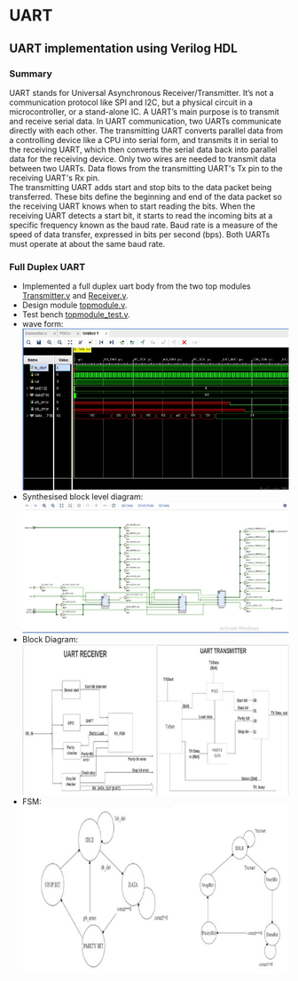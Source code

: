 # UART
## **UART implementation using Verilog HDL**

### Summary

UART stands for Universal Asynchronous Receiver/Transmitter. It’s not a communication protocol like SPI and I2C, but a physical circuit in a microcontroller, or a stand-alone IC. A UART’s main purpose is to transmit and receive serial data. In UART communication, two UARTs communicate directly with each other. The transmitting UART converts parallel data from a controlling device like a CPU into serial form, and transmits it in serial to the receiving UART, which then converts the serial data back into parallel data for the receiving device. Only two wires are needed to transmit data between two UARTs. Data flows from the transmitting UART's Tx pin to the receiving UART's Rx pin.<br>The transmitting UART adds start and stop bits to the data packet being transferred. These bits define the beginning and end of the data packet so the receiving UART knows when to start reading the bits.
When the receiving UART detects a start bit, it starts to read the incoming bits at a specific frequency known as the baud rate. Baud rate is a measure of the speed of data transfer, expressed in bits per second (bps). Both UARTs must operate at about the same baud rate.

### Full Duplex UART
- Implemented a full duplex uart body from the two top modules [Transmitter.v](https://github.com/Praranya/UART_Protocol/blob/main/sources_1/new/transmitter.v) and [Receiver.v](https://github.com/Praranya/UART_Protocol/blob/main/sources_1/new/receiver.v).
- Design module [topmodule.v](https://github.com/Praranya/UART_Protocol/blob/main/sources_1/new/topmodule.v).
- Test bench [topmodule_test.v](https://github.com/Praranya/Uart/blob/main/UART_Body/topmodule_test.v).
- wave form:<br> ![alt text](https://github.com/Praranya/UART_Protocol/blob/main/Uart_protocol_pics/Capture.JPG)
- Synthesised block level diagram:<br>![alt text](https://github.com/Praranya/UART_Protocol/blob/main/Uart_protocol_pics/schematic.JPG)
- Block Diagram:<br>![alt text](https://github.com/Praranya/UART_Protocol/blob/main/Uart_protocol_pics/Block%20Diagram.JPG)
- FSM:<br>![alt text](https://github.com/Praranya/UART_Protocol/blob/main/Uart_protocol_pics/FSM.JPG)
